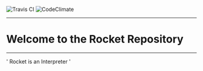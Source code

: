 ![Travis CI](https://travis-ci.org/kezlo/rocket.svg?branch=master) ![CodeClimate](https://codeclimate.com/github/kezlo/rocket.svg?branch=master)

---

# Welcome to the Rocket Repository

---

' Rocket is an Interpreter '
